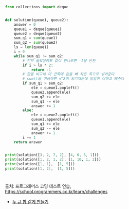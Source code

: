 ``` py
from collections import deque


def solution(queue1, queue2):
    answer = 0
    queue1 = deque(queue1)
    queue2 = deque(queue2)
    sum_q1 = sum(queue1)
    sum_q2 = sum(queue2)
    ls = len(queue1)
    i = 0
    while sum_q1 != sum_q2:
        # 전부 돌았음에도 값이 안나오면 -1을 반환
        if i > ls * 2:
            return -1
        # 합을 비교해 더 큰쪽에 값을 빼 작은 쪽으로 넣어준다
        # sum()을 이용하면 n^2이 되기때문에 일일히 더하고 뺴준다
        if sum_q1 > sum_q2:
            ele = queue1.popleft()
            queue2.append(ele)
            sum_q2 += ele
            sum_q1 -= ele
            answer += 1
        else:
            ele = queue2.popleft()
            queue1.append(ele)
            sum_q1 += ele
            sum_q2 -= ele
            answer += 1
        i += 1
    return answer


print(solution([3, 2, 7, 2], [4, 6, 5, 1]))
print(solution([1, 2, 1, 2], [1, 10, 1, 2]))
print(solution([1, 1], 	[1, 5]))
print(solution([1, 2], 	[1, 5]))
```
#
출처: 프로그래머스 코딩 테스트 연습, https://school.programmers.co.kr/learn/challenges
- [두 큐 합 같게 만들기](https://school.programmers.co.kr/learn/courses/30/lessons/118667)